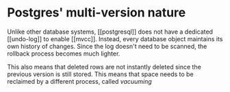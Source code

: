 # Postgres' multi-version nature
Unlike other database systems, [[postgresql]] does not have a dedicated [[undo-log]] to enable [[mvcc]]. Instead, every database object maintains its own history of changes. Since the log doesn't need to be scanned, the rollback process becomes much lighter.

This also means that deleted rows are not instantly deleted since the previous version is still stored. This means that space needs to be reclaimed by a different process, called *vacuuming*
